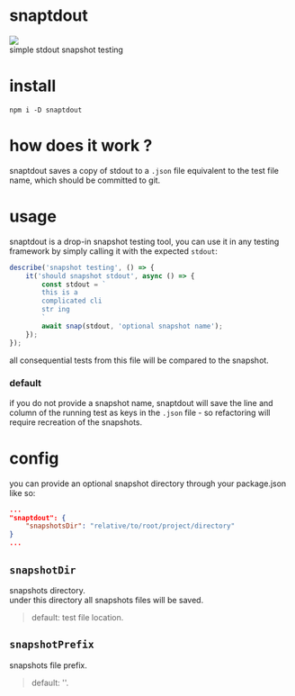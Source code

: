 # snaptdout
[![](https://github.com/tool3/snaptdout/workflows/test/badge.svg?branch=master)](https://github.com/tool3/snaptdout/actions?query=workflow:test)    
simple stdout snapshot testing

# install
`npm i -D snaptdout`

# how does it work ?
snaptdout saves a copy of stdout to a `.json` file equivalent to the test file name, which should be committed to git.

# usage
snaptdout is a drop-in snapshot testing tool, you can use it in any testing framework by simply calling it with the expected `stdout`:

```javascript
describe('snapshot testing', () => {
    it('should snapshot stdout', async () => {
        const stdout = ` 
        this is a 
        complicated cli
        str ing
        `
        await snap(stdout, 'optional snapshot name');
    });
});
```

all consequential tests from this file will be compared to the snapshot.

### default
if you do not provide a snapshot name, snaptdout will save the line and column of the running test as keys in the `.json` file - so refactoring will require recreation of the snapshots.

# config 
you can provide an optional snapshot directory through your package.json like so:

```json
...
"snaptdout": {
    "snapshotsDir": "relative/to/root/project/directory"
}
...
```

##  `snapshotDir`
snapshots directory.   
under this directory all snapshots files will be saved.

> default: test file location.

##  `snapshotPrefix`
snapshots file prefix.   

> default: ''.